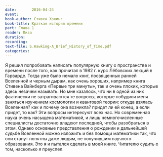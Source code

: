 ```yaml
---
date:		2016-04-24
event:
book-author: Стивен Хокинг
book-title:	Краткая история времени
part: Глава 1
reader: Лиза
duration:
recording:
text-file: S.Hawking-A_Brief_History_of_Time.pdf
categories:
---
```

Я решил попробовать написать популярную книгу о пространстве и времени после того, как прочитал в 1982 г. курс Лёбовских лекций в Гарварде. Тогда уже было немало книг, посвященных ранней Вселенной и черным дырам, как очень хороших, например книга Стивена Вайнберга «Первые три минуты», так и очень плохих, которые здесь незачем называть. Но мне казалось, что ни в одной из них фактически не затрагиваются те вопросы, которые побудили меня заняться изучением космологии и квантовой теории: откуда взялась Вселенная? как и почему она возникла? придет ли ей конец, а если придет, то как? Эти вопросы интересуют всех нас. Но современная наука очень насыщена математикой, и лишь немногочисленные специалисты достаточно владеют последней, чтобы разобраться в этом. Однако основные представления о рождении и дальнейшей судьбе Вселенной можно изложить и без помощи математики так, что они станут понятны даже людям, не получившим научного образования. Это я и пытался сделать в моей книге. Читателю судить о том, насколько я преуспел.
